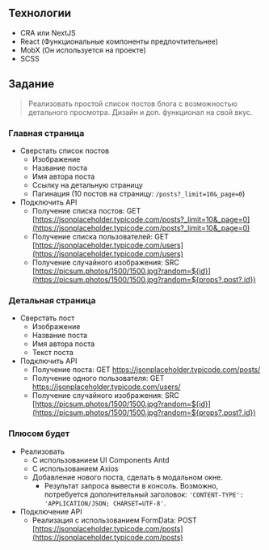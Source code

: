 ## Технологии

- CRA или NextJS
- React (Функциональные компоненты предпочтительнее)
- MobX (Он используется на проекте)
- SCSS

## Задание

> Реализовать простой список постов блога с возможностью детального просмотра. Дизайн и доп. функционал на свой вкус.
> 

### Главная страница

- Сверстать список постов
    - Изображение
    - Название поста
    - Имя автора поста
    - Ссылку на детальную страницу
    - Пагинация (10 постов на страницу: `/posts?_limit=10&_page=0`)
- Подключить API
    - Получение списка постов: GET [https://jsonplaceholder.typicode.com/posts?_limit=10&_page=0](https://jsonplaceholder.typicode.com/posts?_limit=10&_page=0)
    - Получение списка пользователей: GET [https://jsonplaceholder.typicode.com/users](https://jsonplaceholder.typicode.com/users)
    - Получение случайного изображения: SRC [https://picsum.photos/1500/1500.jpg?random=${id}](https://picsum.photos/1500/1500.jpg?random=${props?.post?.id})

### Детальная страница

- Сверстать пост
    - Изображение
    - Название поста
    - Имя автора поста
    - Текст поста
- Подключить API
    - Получение поста: GET [https://jsonplaceholder.typicode.com/posts/<id>](https://jsonplaceholder.typicode.com/posts/ID)
    - Получение одного пользователя: GET [https://jsonplaceholder.typicode.com/users/<id>](https://jsonplaceholder.typicode.com/users/ID)
    - Получение случайного изображения: SRC [https://picsum.photos/1500/1500.jpg?random=${id}](https://picsum.photos/1500/1500.jpg?random=${props?.post?.id})

### Плюсом будет

- Реализовать
    - С использованием UI Components Antd
    - С использованием Axios
    - Добавление нового поста, сделать в модальном окне.
        - Результат запроса вывести в консоль. Возможно, потребуется дополнительный заголовок: `'CONTENT-TYPE': 'APPLICATION/JSON; CHARSET=UTF-8'`.
- Подключение API
    - Реализация с использованием FormData: POST [https://jsonplaceholder.typicode.com/posts](https://jsonplaceholder.typicode.com/posts)

